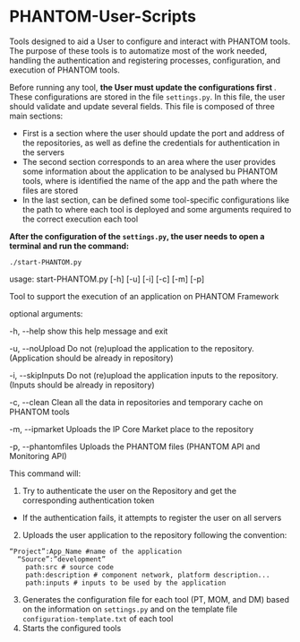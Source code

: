 # PHANTOM-User-Scripts

Tools designed to aid a User to configure and interact with PHANTOM tools. The purpose of these tools is to automatize most of the work needed, handling the authentication and registering processes, configuration, and execution of PHANTOM tools.

Before running any tool, <b> the User must update the configurations first </b>. These configurations are stored in the file `settings.py`.
In this file, the user should validate and update several fields. This file is composed of three main sections:
- First is a section where the user should update the port and address of the repositories, as well as define the credentials for authentication in the servers
- The second section corresponds to an area where the user provides some information about the application to be analysed bu PHANTOM tools, where is identified the name of the app and the path where the files are stored
- In the last  section, can be defined some tool-specific configurations like the path to where each tool is deployed and some arguments required to the correct execution each tool 

<b> After the configuration of the `settings.py`, the user needs to open a terminal and run the command:</b>

`./start-PHANTOM.py`

usage: start-PHANTOM.py [-h] [-u] [-i] [-c] [-m] [-p]

Tool to support the execution of an application on PHANTOM Framework

optional arguments:

  -h, --help          show this help message and exit

  -u, --noUpload      Do not (re)upload the application to the repository.
                      (Application should be already in repository)

  -i, --skipInputs    Do not (re)upload the application inputs to the
                      repository. (Inputs should be already in repository)

  -c, --clean         Clean all the data in repositories and temporary cache
                      on PHANTOM tools

  -m, --ipmarket      Uploads the IP Core Market place to the repository

  -p, --phantomfiles  Uploads the PHANTOM files (PHANTOM API and Monitoring
                      API)


This command will:
1. Try to authenticate the user on the Repository and get the corresponding authentication token
- If the authentication fails, it attempts to register the user on all servers
2. Uploads the user application to the repository following the convention:
```
“Project”:App_Name #name of the application
  “Source”:”development”
    path:src # source code
    path:description # component network, platform description...
    path:inputs # inputs to be used by the application
```
3. Generates the configuration file for each tool (PT, MOM, and DM) based on the information on `settings.py` and on the template file `configuration-template.txt` of each tool
4. Starts the configured tools
